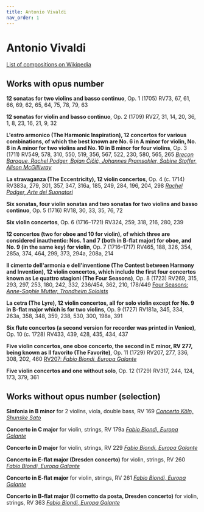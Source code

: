 ```yaml
---
title: Antonio Vivaldi
nav_order: 1
---
```


# Antonio Vivaldi

[List of compositions on Wikipedia](https://en.wikipedia.org/wiki/List_of_compositions_by_Antonio_Vivaldi)

## Works with opus number

**12 sonatas for two violins and basso continuo**, Op. 1 (1705) RV73, 67, 61, 66, 69, 62, 65, 64, 75, 78, 79, 63

**12 sonatas for violin and basso continuo**, Op. 2 (1709) RV27, 31, 14, 20, 36, 1, 8, 23, 16, 21, 9, 32

**L'estro armonico (The Harmonic Inspiration), 12 concertos for various combinations, of which the best known are No. 6 in A minor for violin, No. 8 in A minor for two violins and No. 10 in B minor for four violins**, Op. 3 (1711) RV549, 578, 310, 550, 519, 356, 567, 522, 230, 580, 565, 265 [*Brecon Baroque, Rachel Podger, Bojan Čičić, Johannes Pramsohler, Sabine Stoffer, Alison McGillivray*](http://www.tidal.com/track/269505340)

**La stravaganza (The Eccentricity), 12 violin concertos**, Op. 4 (c. 1714) RV383a, 279, 301, 357, 347, 316a, 185, 249, 284, 196, 204, 298 [*Rachel Podger, Arte dei Suonatori*](http://www.tidal.com/track/269505628)

**Six sonatas, four violin sonatas and two sonatas for two violins and basso continuo**, Op. 5 (1716) RV18, 30, 33, 35, 76, 72

**Six violin concertos**, Op. 6 (1716–1721) RV324, 259, 318, 216, 280, 239

**12 concertos (two for oboe and 10 for violin), of which three are considered inauthentic: Nos. 1 and 7 (both in B-flat major) for oboe, and No. 9 (in the same key) for violin**, Op. 7 (1716–1717) RV465, 188, 326, 354, 285a, 374, 464, 299, 373, 294a, 208a, 214

**Il cimento dell'armonia e dell'inventione (The Contest between Harmony and Invention), 12 violin concertos, which include the first four concertos known as Le quattro stagioni (The Four Seasons)**, Op. 8 (1723) RV269, 315, 293, 297, 253, 180, 242, 332, 236/454, 362, 210, 178/449 [Four Seasons: *Anne-Sophie Mutter, Trondheim Soloists*](http://www.tidal.com/track/77697108)

**La cetra (The Lyre), 12 violin concertos, all for solo violin except for No. 9 in B-flat major which is for two violins**, Op. 9 (1727) RV181a, 345, 334, 263a, 358, 348, 359, 238, 530, 300, 198a, 391

**Six flute concertos (a second version for recorder was printed in Venice)**, Op. 10 (c. 1728) RV433, 439, 428, 435, 434, 437

**Five violin concertos, one oboe concerto, the second in E minor, RV 277, being known as Il favorito (The Favorite)**, Op. 11 (1729) RV207, 277, 336, 308, 202, 460 [RV207: *Fabio Biondi, Europa Galante*](http://www.tidal.com/track/304319788)

**Five violin concertos and one without solo**, Op. 12 (1729) RV317, 244, 124, 173, 379, 361

## Works without opus number (selection)

**Sinfonia in B minor** for 2 violins, viola, double bass, RV 169 [*Concerto Köln, Shunske Sato*](http://www.tidal.com/track/64126591)

**Concerto in C major** for violin, strings, RV 179a [*Fabio Biondi, Europa Galante*](http://www.tidal.com/track/304319795)

**Concerto in D major** for violin, strings, RV 229 [*Fabio Biondi, Europa Galante*](http://www.tidal.com/track/304319781)

**Concerto in E-flat major (Dresden concerto)** for violin, strings, RV 260 [*Fabio Biondi, Europa Galante*](http://www.tidal.com/track/304319792)

**Concerto in E-flat major** for violin, strings, RV 261 [*Fabio Biondi, Europa Galante*](http://www.tidal.com/track/304319798)

**Concerto in B-flat major (Il cornetto da posta, Dresden concerto)** for violin, strings, RV 363 [*Fabio Biondi, Europa Galante*](http://www.tidal.com/track/304319784)